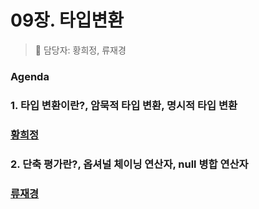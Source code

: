 # 09장. 타입변환
> 👩‍ 담당자: 황희정, 류재경 <br/>

### Agenda

### 1. 타입 변환이란?, 암묵적 타입 변환, 명시적 타입 변환
### [황희정](황희정.md)

### 2. 단축 평가란?, 옵셔널 체이닝 연산자, null 병합 연산자
### [류재경](류재경.md)<br/>
